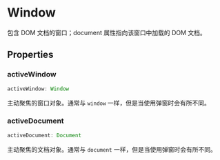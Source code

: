 <!--
 * @Author: haifeng.lu haifeng.lu@ly.com
 * @Date: 2022-12-21 10:48:27
 * @LastEditors: luhaifeng666
 * @LastEditTime: 2023-02-04 10:50:45
 * @Description: 
-->
# Window

包含 DOM 文档的窗口；document 属性指向该窗口中加载的 DOM 文档。

## Properties

### activeWindow

```ts
activeWindow: Window
```

主动聚焦的窗口对象。通常与 `window` 一样，但是当使用弹窗时会有所不同。

### activeDocument

```ts
activeDocument: Document
```

主动聚焦的文档对象。通常与 `document` 一样，但是当使用弹窗时会有所不同。
